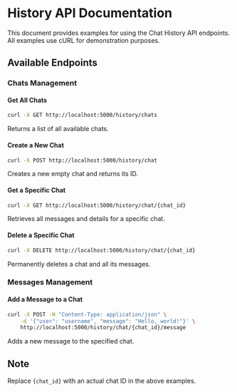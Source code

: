 # History API Documentation

This document provides examples for using the Chat History API endpoints. All examples use cURL for demonstration purposes.

## Available Endpoints

### Chats Management

#### Get All Chats
```bash
curl -X GET http://localhost:5000/history/chats
```
Returns a list of all available chats.

#### Create a New Chat
```bash
curl -X POST http://localhost:5000/history/chat
```
Creates a new empty chat and returns its ID.

#### Get a Specific Chat
```bash
curl -X GET http://localhost:5000/history/chat/{chat_id}
```
Retrieves all messages and details for a specific chat.

#### Delete a Specific Chat
```bash
curl -X DELETE http://localhost:5000/history/chat/{chat_id}
```
Permanently deletes a chat and all its messages.

### Messages Management

#### Add a Message to a Chat
```bash
curl -X POST -H "Content-Type: application/json" \
    -d '{"user": "username", "message": "Hello, world!"}' \
    http://localhost:5000/history/chat/{chat_id}/message
```
Adds a new message to the specified chat.

## Note
Replace `{chat_id}` with an actual chat ID in the above examples.
